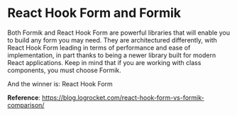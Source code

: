 # React Hook Form and Formik

Both Formik and React Hook Form are powerful libraries that will enable you to build any form you may need. They are architectured differently, with React Hook Form leading in terms of performance and ease of implementation, in part thanks to being a newer library built for modern React applications. Keep in mind that if you are working with class components, you must choose Formik.

And the winner is: React Hook Form

**Reference**: https://blog.logrocket.com/react-hook-form-vs-formik-comparison/
